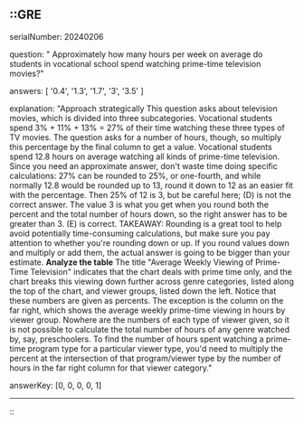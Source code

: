 ::GRE
---

serialNumber: 20240206

question: " Approximately how many hours per week on average do students in vocational school spend watching prime-time television movies?"

answers: [
  '0.4',
  '1.3',
  '1.7',
  '3',
  '3.5'
]

explanation: "Approach strategically This question asks about television movies, which is divided into three subcategories. Vocational students spend 3% + 11% + 13% = 27% of their time watching these three types of TV movies. The question asks for a number of hours, though, so multiply this percentage by the final column to get a value. Vocational students spend 12.8 hours on average watching all kinds of prime-time television. Since you need an approximate answer, don't waste time doing specific calculations: 27% can be rounded to 25%, or one-fourth, and while normally 12.8 would be rounded up to 13, round it down to 12 as an easier fit with the percentage. Then 25% of 12 is 3, but be careful here; (D) is not the correct answer. The value 3 is what you get when you round both the percent and the total number of hours down, so the right answer has to be greater than 3. (E) is correct. TAKEAWAY: Rounding is a great tool to help avoid potentially time-consuming calculations, but make sure you pay attention to whether you're rounding down or up. If you round values down and multiply or add them, the actual answer is going to be bigger than your estimate. <strong>Analyze the table</strong> The title \"Average Weekly Viewing of Prime-Time Television\" indicates that the chart deals with prime time only, and the chart breaks this viewing down further across genre categories, listed along the top of the chart, and viewer groups, listed down the left. Notice that these numbers are given as percents. The exception is the column on the far right, which shows the average weekly prime-time viewing in hours by viewer group. Nowhere are the numbers of each type of viewer given, so it is not possible to calculate the total number of hours of any genre watched by, say, preschoolers. To find the number of hours spent watching a prime-time program type for a particular viewer type, you'd need to multiply the percent at the intersection of that program/viewer type by the number of hours in the far right column for that viewer category."

answerKey: [0, 0, 0, 0, 1]

---
::
